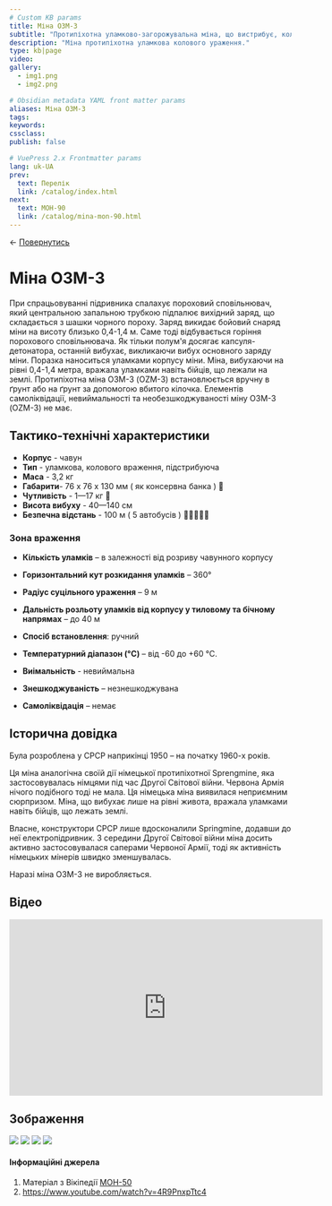 ```yaml
---
# Custom KB params
title: Міна ОЗМ-3
subtitle: "Протипіхотна уламково-загорожувальна міна, що вистрибує, колового ураження."
description: "Міна протипіхотна уламкова колового ураження."
type: kb|page
video: 
gallery:
  - img1.png
  - img2.png

# Obsidian metadata YAML front matter params
aliases: Міна ОЗМ-3
tags:
keywords:
cssclass:
publish: false

# VuePress 2.x Frontmatter params
lang: uk-UA
prev:
  text: Перелік
  link: /catalog/index.html
next:
  text: МОН-90
  link: /catalog/mina-mon-90.html
---
```


← [Повернутись](./index.md)

# Міна ОЗМ-3

При спрацьовуванні підривника спалахує пороховий сповільнювач, який центральною запальною трубкою підпалює вихідний заряд, що складається з шашки чорного пороху. 
Заряд викидає бойовий снаряд міни на висоту близько 0,4-1,4 м. Саме тоді відбувається горіння порохового сповільнювача. Як тільки полум'я досягає капсуля-детонатора, останній вибухає, викликаючи вибух основного заряду міни. 
Поразка наноситься уламками корпусу міни. Міна, вибухаючи на рівні 0,4-1,4 метра, вражала уламками навіть бійців, що лежали на землі.
Протипіхотна міна ОЗМ-3 (OZM-3) встановлюється вручну в ґрунт або на ґрунт за допомогою вбитого кілочка. Елементів самоліквідації, невиймальності та необезшкоджуваності міну ОЗМ-3 (OZM-3) не має.

## Тактико-технічні характеристики

- **Корпус** - чавун
- **Тип** - уламкова, колового враження, підстрибуюча
- **Маса** - 3,2 кг
- **Габарити**- 76 x 76 x 130 мм ( як консервна банка ) 🥫
- **Чутливість** - 1—17 кг 🦆
- **Висота вибуху** - 40—140 см
- **Безпечна відстань** - 100 м ( 5 автобусів ) 🚌🚌🚌🚌🚌


### Зона враження

- **Кількість уламків** – в залежності від розриву чавунного корпусу
- **Горизонтальний кут розкидання уламків** – 360°
- **Радіус суцільного ураження** – 9 м
- **Дальність розльоту уламків від корпусу у тиловому та бічному напрямах** – до 40 м

- **Спосіб встановлення**: ручний
- **Температурний діапазон (°C)** – від -60 до +60 °C.
- **Виімальність** - невиймальна
- **Знешкоджуваність** – незнешкоджувана
- **Самоліквідація** – немає

## Історична довідка

Була розроблена у СРСР наприкінці 1950 – на початку 1960-х років. 

Ця міна аналогічна своїй дії німецької протипіхотної Sprengmine, яка застосовувалась німцями під час Другої Світової війни. Червона Армія нічого подібного тоді не мала. Ця німецька міна виявилася неприємним сюрпризом. Міна, що вибухає лише на рівні живота, вражала уламками навіть бійців, що лежать землі.

Власне, конструктори СРСР  лише вдосконалили Springmine, додавши до неї електропідривник. З середини Другої Світової війни міна досить активно застосовувалася саперами Червоної Армії, тоді як активність німецьких мінерів швидко зменшувалась. 

Наразі міна ОЗМ-3 не виробляється.

## Відео

<iframe width="560" height="315" src="https://www.youtube.com/embed/QI6MCKHnu8w" title="YouTube video player" frameborder="0" allow="accelerometer; autoplay; clipboard-write; encrypted-media; gyroscope; picture-in-picture" allowfullscreen></iframe>

## Зображення

![](./assets/img20220816093821.png)
![](./assets/img20220816093833.png)
![](./assets/img20220816093913.png)
![](./assets/img20220816122511.png)





#### Інформаційні джерела

1.  Матеріал з Вікіпедії [МОН-50](https://uk.wikipedia.org/wiki/%D0%9C%D0%9E%D0%9D-50)
2. https://www.youtube.com/watch?v=4R9PnxpTtc4

